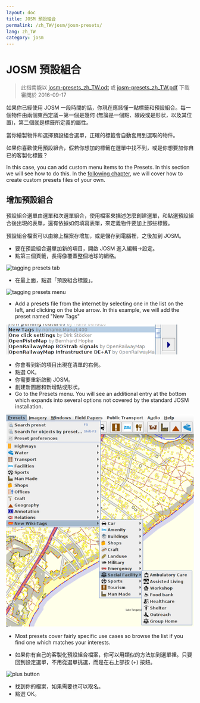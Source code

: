 ```yaml
---
layout: doc
title: JOSM 預設組合
permalink: /zh_TW/josm/josm-presets/
lang: zh_TW
category: josm
---
```


JOSM 預設組合
============

> 此指南能以  [josm-presets_zh_TW.odt](/files/josm-presets_zh_TW.odt) 或 [josm-presets_zh_TW.pdf](/files/josm-presets_zh_TW.pdf) 下載  
> 審閲於 2016-09-17  

如果你已經使用 JOSM 一段時間的話，你現在應該懂一點標籤和預設組合。每一個物件由兩個東西定議－第一個是幾何 (無論是一個點、線段或是形狀，以及其位置)，第二個就是標籤所定義的屬性。  

當你繪製物件和選擇預設組合選單，正確的標籤會自動套用到選取的物件。  

如果你喜歡使用預設組合，假若你想加的標籤在選單中找不到，或是你想要加你自已的客製化標籤？  

In this case, you can add custom menu items to the Presets. In this section we will see how to do this. In the [following chapter](/en/josm/creating-presets), we will cover how to create custom presets files of your own.  


增加預設組合
------------

預設組合選單由選單和次選單組合，使用檔案來描述怎麼創建選單，和點選預設組合後出現的表單，還有依據如何填寫表單，來定義物件要加上那些標籤。  

預設組合檔案可以由線上檔案存增加，或是儲存到電腦裡，之後加到 JOSM。  

* 要在預設組合選單加新的項目，開啟 JOSM 進入編輯->設定。  
* 點第三個頁籤，長得像覆蓋整個地球的網格。  

![tagging presets tab][]

* 在最上面，點選「預設組合標籤」。  

![tagging presets menu][]

* Add a presets file from the internet by selecting one in the list on 	the left, and clicking on the blue arrow. In this example, we will add the preset named "New Tags"  

![example presets][]

* 你會看到新的項目出現在清單的右側。  
* 點選 OK。  
* 你需要重新啟動 JOSM。  
* 創建新圖層和新增點或形狀。  
* Go to the Presets menu. You will see an additional entry at the bottom which expands into several options not covered by the standard JOSM installation.  

![additional tags preset][]

* Most presets cover fairly specific use cases so browse the list if you find one which matches your interests.  

* 如果你有自己的客製化預設組合檔案，你可以用類似的方法加到選單裡。只要回到設定選單，不用從選單挑選，而是在右上部按 (+) 按鈕。  

![plus button][]

* 找到你的檔案，如果需要也可以取名。  
* 點選 OK。  


[tagging presets tab]: /images/josm/tagging-presets-tab.png
[tagging presets menu]: /images/josm/tagging-presets-menu.png
[example presets]: /images/josm/example-presets2.png
[additional tags preset]: /images/josm/new-tags-preset.png
[plus button]: /images/josm/plus-button.png

